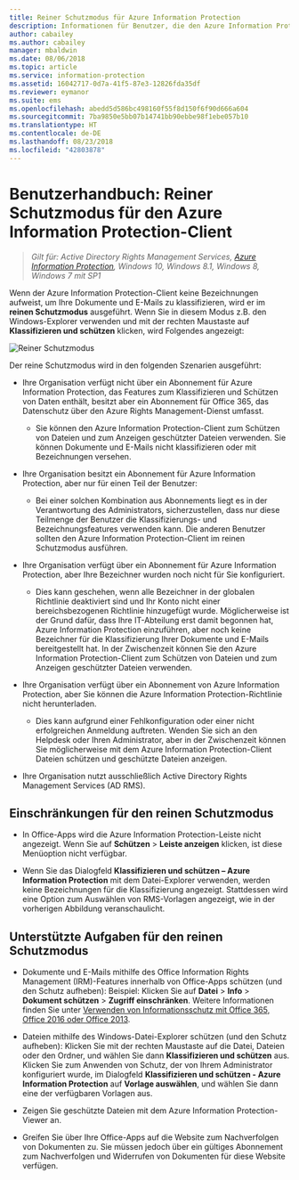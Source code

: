```yaml
---
title: Reiner Schutzmodus für Azure Information Protection
description: Informationen für Benutzer, die den Azure Information Protection-Client im reinen Schutzmodus ausführen.
author: cabailey
ms.author: cabailey
manager: mbaldwin
ms.date: 08/06/2018
ms.topic: article
ms.service: information-protection
ms.assetid: 16042717-0d7a-41f5-87e3-12826fda35df
ms.reviewer: eymanor
ms.suite: ems
ms.openlocfilehash: abedd5d586bc498160f55f8d150f6f90d666a604
ms.sourcegitcommit: 7ba9850e5bb07b14741bb90ebbe98f1ebe057b10
ms.translationtype: HT
ms.contentlocale: de-DE
ms.lasthandoff: 08/23/2018
ms.locfileid: "42803878"
---
```

# <a name="user-guide-protection-only-mode-for-the-azure-information-protection-client"></a>Benutzerhandbuch: Reiner Schutzmodus für den Azure Information Protection-Client

>*Gilt für: Active Directory Rights Management Services, [Azure Information Protection](https://azure.microsoft.com/pricing/details/information-protection), Windows 10, Windows 8.1, Windows 8, Windows 7 mit SP1*


Wenn der Azure Information Protection-Client keine Bezeichnungen aufweist, um Ihre Dokumente und E-Mails zu klassifizieren, wird er im **reinen Schutzmodus** ausgeführt. Wenn Sie in diesem Modus z.B. den Windows-Explorer verwenden und mit der rechten Maustaste auf **Klassifizieren und schützen** klicken, wird Folgendes angezeigt:

![Reiner Schutzmodus](../media/protection-only-mode.png)

Der reine Schutzmodus wird in den folgenden Szenarien ausgeführt:

- Ihre Organisation verfügt nicht über ein Abonnement für Azure Information Protection, das Features zum Klassifizieren und Schützen von Daten enthält, besitzt aber ein Abonnement für Office 365, das Datenschutz über den Azure Rights Management-Dienst umfasst. 
    
    - Sie können den Azure Information Protection-Client zum Schützen von Dateien und zum Anzeigen geschützter Dateien verwenden. Sie können Dokumente und E-Mails nicht klassifizieren oder mit Bezeichnungen versehen.

- Ihre Organisation besitzt ein Abonnement für Azure Information Protection, aber nur für einen Teil der Benutzer:
    
    - Bei einer solchen Kombination aus Abonnements liegt es in der Verantwortung des Administrators, sicherzustellen, dass nur diese Teilmenge der Benutzer die Klassifizierungs- und Bezeichnungsfeatures verwenden kann. Die anderen Benutzer sollten den Azure Information Protection-Client im reinen Schutzmodus ausführen. 

- Ihre Organisation verfügt über ein Abonnement für Azure Information Protection, aber Ihre Bezeichner wurden noch nicht für Sie konfiguriert.
    
    - Dies kann geschehen, wenn alle Bezeichner in der globalen Richtlinie deaktiviert sind und Ihr Konto nicht einer bereichsbezogenen Richtlinie hinzugefügt wurde. Möglicherweise ist der Grund dafür, dass Ihre IT-Abteilung erst damit begonnen hat, Azure Information Protection einzuführen, aber noch keine Bezeichner für die Klassifizierung Ihrer Dokumente und E-Mails bereitgestellt hat. In der Zwischenzeit können Sie den Azure Information Protection-Client zum Schützen von Dateien und zum Anzeigen geschützter Dateien verwenden.

- Ihre Organisation verfügt über ein Abonnement von Azure Information Protection, aber Sie können die Azure Information Protection-Richtlinie nicht herunterladen. 
    
    - Dies kann aufgrund einer Fehlkonfiguration oder einer nicht erfolgreichen Anmeldung auftreten. Wenden Sie sich an den Helpdesk oder Ihren Administrator, aber in der Zwischenzeit können Sie möglicherweise mit dem Azure Information Protection-Client Dateien schützen und geschützte Dateien anzeigen.

- Ihre Organisation nutzt ausschließlich Active Directory Rights Management Services (AD RMS). 


## <a name="limitations-for-protection-only-mode"></a>Einschränkungen für den reinen Schutzmodus

- In Office-Apps wird die Azure Information Protection-Leiste nicht angezeigt. Wenn Sie auf **Schützen** > **Leiste anzeigen** klicken, ist diese Menüoption nicht verfügbar.

- Wenn Sie das Dialogfeld **Klassifizieren und schützen – Azure Information Protection** mit dem Datei-Explorer verwenden, werden keine Bezeichnungen für die Klassifizierung angezeigt. Stattdessen wird eine Option zum Auswählen von RMS-Vorlagen angezeigt, wie in der vorherigen Abbildung veranschaulicht. 

## <a name="supported-tasks-for-protection-only-mode"></a>Unterstützte Aufgaben für den reinen Schutzmodus

- Dokumente und E-Mails mithilfe des Office Information Rights Management (IRM)-Features innerhalb von Office-Apps schützen (und den Schutz aufheben): Beispiel: Klicken Sie auf **Datei** > **Info** > **Dokument schützen** > **Zugriff einschränken**. Weitere Informationen finden Sie unter [Verwenden von Informationsschutz mit Office 365, Office 2016 oder Office 2013](../help-users.md).

- Dateien mithilfe des Windows-Datei-Explorer schützen (und den Schutz aufheben): Klicken Sie mit der rechten Maustaste auf die Datei, Dateien oder den Ordner, und wählen Sie dann **Klassifizieren und schützen** aus. Klicken Sie zum Anwenden von Schutz, der von Ihrem Administrator konfiguriert wurde, im Dialogfeld **Klassifizieren und schützen - Azure Information Protection** auf **Vorlage auswählen**, und wählen Sie dann eine der verfügbaren Vorlagen aus.

- Zeigen Sie geschützte Dateien mit dem Azure Information Protection-Viewer an.

- Greifen Sie über Ihre Office-Apps auf die Website zum Nachverfolgen von Dokumenten zu. Sie müssen jedoch über ein gültiges Abonnement zum Nachverfolgen und Widerrufen von Dokumenten für diese Website verfügen.
  
